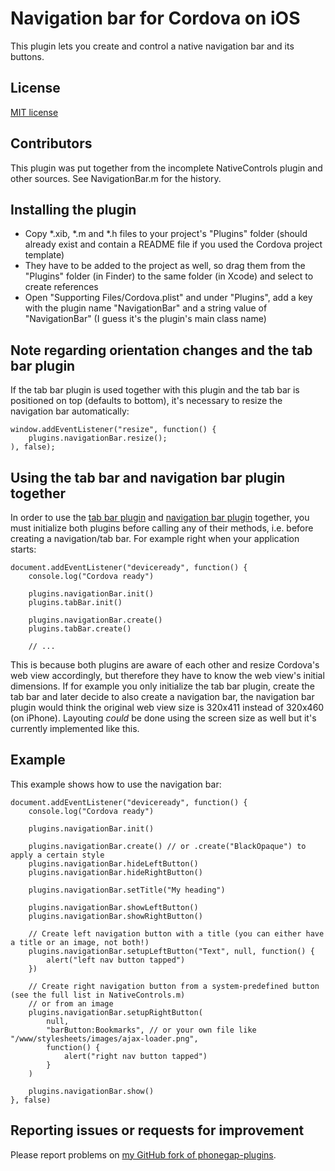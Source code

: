Navigation bar for Cordova on iOS
=================================

This plugin lets you create and control a native navigation bar and its buttons.

License
-------

[MIT license](http://www.opensource.org/licenses/mit-license.html)

Contributors
------------

This plugin was put together from the incomplete NativeControls plugin and other sources. See NavigationBar.m for the history.

Installing the plugin
---------------------

- Copy *.xib, *.m and *.h files to your project's "Plugins" folder (should already exist and contain a README file if you used the Cordova project template)
- They have to be added to the project as well, so drag them from the "Plugins" folder (in Finder) to the same folder (in Xcode) and select to create references
- Open "Supporting Files/Cordova.plist" and under "Plugins", add a key with the plugin name "NavigationBar" and a string value of "NavigationBar" (I guess it's the plugin's main class name)

Note regarding orientation changes and the tab bar plugin
---------------------------------------------------------

If the tab bar plugin is used together with this plugin and the tab bar is positioned on top (defaults to bottom), it's necessary to resize the navigation bar automatically:

    window.addEventListener("resize", function() {
        plugins.navigationBar.resize();
    ), false);

Using the tab bar and navigation bar plugin together
----------------------------------------------------

In order to use the [tab bar plugin](https://github.com/AndiDog/phonegap-plugins/tree/master/iOS/TabBar) and [navigation bar plugin](https://github.com/AndiDog/phonegap-plugins/tree/master/iOS/NavigationBar) together, you must initialize both plugins before calling any of their methods, i.e. before creating a navigation/tab bar. For example right when your application starts:

    document.addEventListener("deviceready", function() {
        console.log("Cordova ready")

        plugins.navigationBar.init()
        plugins.tabBar.init()

        plugins.navigationBar.create()
        plugins.tabBar.create()

        // ...

This is because both plugins are aware of each other and resize Cordova's web view accordingly, but therefore they have to know the web view's initial dimensions. If for example you only initialize the tab bar plugin, create the tab bar and later decide to also create a navigation bar, the navigation bar plugin would think the original web view size is 320x411 instead of 320x460 (on iPhone). Layouting *could* be done using the screen size as well but it's currently implemented like this.

Example
-------

This example shows how to use the navigation bar:

    document.addEventListener("deviceready", function() {
        console.log("Cordova ready")

        plugins.navigationBar.init()

        plugins.navigationBar.create() // or .create("BlackOpaque") to apply a certain style
        plugins.navigationBar.hideLeftButton()
        plugins.navigationBar.hideRightButton()

        plugins.navigationBar.setTitle("My heading")

        plugins.navigationBar.showLeftButton()
        plugins.navigationBar.showRightButton()

        // Create left navigation button with a title (you can either have a title or an image, not both!)
        plugins.navigationBar.setupLeftButton("Text", null, function() {
            alert("left nav button tapped")
        })

        // Create right navigation button from a system-predefined button (see the full list in NativeControls.m)
        // or from an image
        plugins.navigationBar.setupRightButton(
            null,
            "barButton:Bookmarks", // or your own file like "/www/stylesheets/images/ajax-loader.png",
            function() {
                alert("right nav button tapped")
            }
        )

        plugins.navigationBar.show()
    }, false)

Reporting issues or requests for improvement
--------------------------------------------

Please report problems on [my GitHub fork of phonegap-plugins](https://github.com/AndiDog/phonegap-plugins).